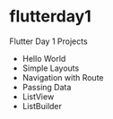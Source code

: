# flutterday1
Flutter Day 1 Projects
- Hello World
- Simple Layouts
- Navigation with Route
- Passing Data
- ListView
- ListBuilder
